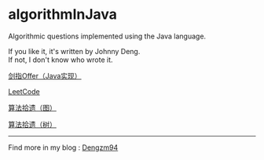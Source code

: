 # algorithmInJava

Algorithmic questions implemented using the Java language.

If you like it, it's written by Johnny Deng.  
If not, I don't know who wrote it.

[剑指Offer（Java实现）][2]

[LeetCode][3]

[算法拾遗（图）][4]

[算法拾遗（树）](https://github.com/jio-deng/algorithmInJava/tree/master/lib/src/main/java/com/dengzm/lib/trees)

---

Find more in my blog : [Dengzm94][1]





[1]:https://blog.csdn.net/asd501823206
[2]:https://github.com/jio-deng/algorithmInJava/tree/master/lib/src/main/java/com/dengzm/lib/jianzhi
[3]:https://github.com/jio-deng/algorithmInJava/tree/master/lib/src/main/java/com/dengzm/lib/leetcode
[4]:https://github.com/jio-deng/algorithmInJava/tree/master/lib/src/main/java/com/dengzm/lib/graph
